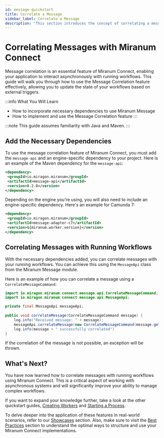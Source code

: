 ```yaml
---
id: message-quickstart
title: Correlate a Message
sidebar_label: Correlate a Message
description: "This section introduces the concept of correlating a message using the Miranum Connect API."
---
```


# Correlating Messages with Miranum Connect

Message correlation is an essential feature of Miranum Connect, enabling your application to interact asynchronously with running workflows. This guide will walk you through how to use the Message Correlation feature effectively, allowing you to update the state of your workflows based on external triggers.

:::info What You Will Learn
- How to incorporate necessary dependencies to use Miranum Message
- How to implement and use the Message Correlation feature
:::

:::note
This guide assumes familiarity with Java and Maven.
:::

## Add the Necessary Dependencies

To use the message correlation feature of Miranum Connect, you must add the `message-api` and an engine-specific dependency to your project. Here is an example of the Maven dependency for the `message-api`:

```xml
<dependency>
 <groupId>io.miragon.miranum</groupId>
 <artifactId>message-api</artifactId>
 <version>0.2.0</version>
</dependency>
```

Depending on the engine you're using, you will also need to include an engine-specific dependency. Here's an example for Camunda 7:

```xml
<dependency>
 <groupId>io.miragon.miranum</groupId>
 <artifactId>message-adapter-c7</artifactId>
 <version>${miranum.worker.version}</version>
</dependency>
```

## Correlating Messages with Running Workflows

With the necessary dependencies added, you can correlate messages with your running workflows. You can achieve this using the `MessageApi` class from the Miranum Message module.

Here is an example of how you can correlate a message using a `CorrelateMessageCommand`:

```java
import io.miragon.miranum.connect.message.api.CorrelateMessageCommand;
import io.miragon.miranum.connect.message.api.MessageApi;

private final MessageApi messageApi;
    
public void correlateMessage(CorrelateMessageCommand message) {
    log.info("Received message: " + message);
    messageApi.correlateMessage(new CorrelateMessageCommand(message.getName(), message.getKey(), Map.of(message.getVariables())));
    log.info(message + " successfully correlated")
}
```

If the correlation of the message is not possible, an exception will be thrown.

## What's Next?

You have now learned how to correlate messages with running workflows using Miranum Connect. This is a critical aspect of working with asynchronous systems and will significantly improve your ability to manage complex workflows.

If you want to expand your knowledge further, take a look at the other quickstart guides, [Creating Workers](./creating-workers.md) and [Starting a Process](./starting-a-process.md).

To delve deeper into the application of these features in real-world scenarios, refer to our [Showcases](./showcases.md) section. Also, make sure to visit the [Best Practices](./best-practices.md) section to understand the optimal ways to structure and use your Miranum Connect implementations.
